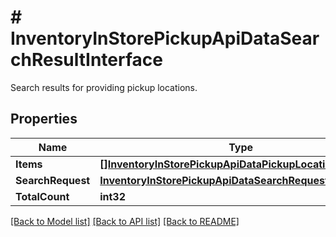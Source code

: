 # # InventoryInStorePickupApiDataSearchResultInterface
Search results for providing pickup locations.

## Properties 


Name | Type | Description | Notes
------------ | ------------- | ------------- | -------------
**Items**| [**[]InventoryInStorePickupApiDataPickupLocationInterface**](InventoryInStorePickupApiDataPickupLocationInterface.md) | Items list.  |
**SearchRequest**| [**InventoryInStorePickupApiDataSearchRequestInterface**](InventoryInStorePickupApiDataSearchRequestInterface.md) |   |
**TotalCount**| **int32** | Total count.  |


[[Back to Model list]](../../README.md#models) [[Back to API list]](../../README.md#endpoints) [[Back to README]](../../README.md)

